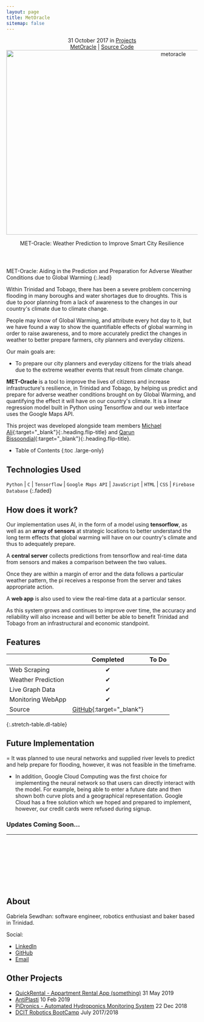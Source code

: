 ```yaml
---
layout: page
title: MetOracle
sitemap: false
---
```



<div markdown="0">
  <header>
    <div class ="row_project">
      <div class="column_project_l">
        <div class="post-date"> 
          <time datetime="2020-05-31T00:00:00+00:00">31 October 2017</time> in <a href="/portfolio/projects_test/" class="flip-title">Projects</a>
        </div>
      </div>
      <div class="column_project_l2">
        <a href="https://comp3613-pisynthesis.firebaseapp.com/" target="_blank" class="external heading flip-title">MetOracle</a> |
        <a href="https://github.com/irontarkus95/MET-Oracle-lstm-time-series-weather-prediction" target="_blank" class="external heading flip-title">Source Code</a>
      </div>
    </div>
    <div class="lead aspect-ratio sixteen-nine flip-project-img"> 
      <img src="/portfolio/images/projects/metOracle/weather.gif" alt="metoracle" width="864" height="486" loading="lazy">
    </div>
    <p class="note-sm" title="metoracle"> MET-Oracle: Weather Prediction to Improve Smart City Resilience </p>
  </header>
</div>


MET-Oracle: Aiding in the Prediction and Preparation for Adverse Weather Conditions due to Global Warming
{:.lead}

Within Trinidad and Tobago, there has been a severe problem concerning flooding in many boroughs and water shortages due to droughts. This is due to poor planning from a lack of awareness to the changes in our country's climate due to climate change. 

People may know of Global Warming, and attribute every hot day to it, but we have found a way to show the quantifiable effects of global warming in order to raise awareness, and to more accurately predict the changes in weather to better prepare farmers, city planners and everyday citizens. 

Our main goals are:
- To prepare our city planners and everyday citizens for the trials ahead due to the extreme weather events that result from climate change.

**MET-Oracle** is a tool to improve the lives of citizens and increase infrastructure's resilience, in Trinidad and Tobago, by helping us predict and prepare for adverse weather conditions brought on by Global Warming, and quantifying the effect it will have on our country's climate. It is a linear regression model built in Python using Tensorflow and our web interface uses the Google Maps API.

This project was developed alongside team members [Michael Ali](https://www.linkedin.com/in/michael-ali-79531932/){:target="_blank"}{:.heading.flip-title} and [Qarun Bissoondial](https://www.linkedin.com/in/qarun-qadir-bissoondial/){:target="_blank"}{:.heading.flip-title}.


- Table of Contents
{:toc .large-only}


## Technologies Used
`Python` | `C` | `Tensorflow` | `Google Maps API` | `JavaScript` | `HTML` | `CSS` | `Firebase Database`
{:.faded}


## How does it work?
Our implementation uses AI, in the form of a model using **tensorflow**, as well as an **array of sensors** at strategic locations to better understand the long term effects that global warming will have on our country's climate and thus to adequately prepare. 

A **central server** collects predictions from tensorflow and real-time data from sensors and makes a comparison between the two values. 

Once they are within a margin of error and the data follows a particular weather pattern, the pi receives a response from the server and takes appropriate action. 

A **web app** is also used to view the real-time data at a particular sensor.

As this system grows and continues to improve over time, the accuracy and reliability will also increase and will better be able to benefit Trinidad and Tobago from an infrastructural and economic standpoint.


## Features

|                               | Completed      | To Do               |
|:------------------------------|:--------------:|:-------------------:|
| Web Scraping                  | &#x2714;       |                     |
| Weather Prediction            | &#x2714;       |                     |
| Live Graph Data               | &#x2714;       |                     |
| Monitoring WebApp             | &#x2714;       |                     |
| Source                        | [GitHub](https://github.com/irontarkus95/MET-Oracle-lstm-time-series-weather-prediction){:target="_blank"}  |             |
{:.stretch-table.dl-table}
 
## Future Implementation

= It was planned to use neural networks and supplied river levels to predict and help prepare for flooding, however, it was not feasible in the timeframe. 
- In addition, Google Cloud Computing was the first choice for implementing the neural network so that users can directly interact with the model. For example, being able to enter a future date and then shown both curve plots and a geographical representation. Google Cloud has a free solution which we hoped and prepared to implement, however, our credit cards were refused during signup.

### Updates Coming Soon...

<div markdown="0">
  <hr class="dingbat related">
  <aside class="about related mt4 mb4" role="complementary">
    <div class="author mt4"> 
      <img src="/portfolio/images/gabieicon_128.png" srcset="/portfolio/images/gabieicon_128.png 1x,/portfolio/images/gabieicon_256.png 2x" alt="<Gabriela> <Sewdhan>" class="avatar" width="120" height="120" loading="lazy" style="opacity: 0;">
      <h2 class="page-title hr-bottom"> About</h2>
      <p>Gabriela Sewdhan: software engineer, robotics enthusiast and baker based in Trinidad.</p>
      <div class="sidebar-social"> <span class="sr-only">Social:</span>
        <ul>
          <li> 
            <a href="https://www.linkedin.com/in/gabriela-sewdhan-3ba495120" target="_blank" title="LinkedIn" class="no-mark-external"> <span class="icon-linkedin2"></span> <span class="sr-only">LinkedIn</span> </a>
          </li>
          <li> 
            <a href="https://github.com/GabrielaSewdhan" target="_blank" title="GitHub" class="no-mark-external"> <span class="icon-github"></span> <span class="sr-only">GitHub</span> </a>
          </li>
          <li> 
            <a href="mailto:gabiems13@gmail.com" target="_blank" title="Email" class="no-mark-external"> <span class="icon-mail"></span> <span class="sr-only">Email</span> </a>
          </li>
        </ul>
      </div>
    </div>
  </aside>
  <aside class="related mb4" role="complementary">
    <h2 class="hr-bottom">Other Projects</h2>
    <ul class="related-posts">
      <li class="h4"> 
        <a href="/portfolio/projectlist/QuickRental/" class="flip-title"><span>QuickRental - Appartment Rental App (something)</span></a> <time class="faded fine" datetime="2020-07-03T00:00:00+00:00">31 May 2019</time>
      </li>
      <li class="h4"> 
        <a href="/portfolio/projectlist/AntiPlasti/" class="flip-title"><span>AntiPlasti</span></a> <time class="faded fine" datetime="2018-06-01T00:00:00+00:00">10 Feb 2019</time>
      </li>
      <li class="h4"> 
        <a href="/portfolio/projectlist/PiDronics/" class="flip-title"><span>PiDronics - Automated Hydroponics Monitoring System</span></a> <time class="faded fine" datetime="2017-11-23T00:00:00+00:00">22 Dec 2018</time>
      </li>
      <li class="h4"> 
        <a href="/portfolio/projectlist/dcitCamp-2017-2018/" class="flip-title"><span>DCIT Robotics BootCamp</span></a> <time class="faded fine" datetime="2017-11-23T00:00:00+00:00">July 2017/2018</time>
      </li>
    </ul>
  </aside>
</div>
